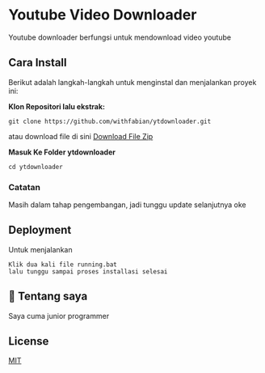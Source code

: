 # Youtube Video Downloader

Youtube downloader berfungsi untuk mendownload video youtube

## Cara Install

Berikut adalah langkah-langkah untuk menginstal dan menjalankan proyek ini:

**Klon Repositori lalu ekstrak:**


```
git clone https://github.com/withfabian/ytdownloader.git
```

atau download file di sini
<a href="https://github.com/withfabian/ytdownloader/releases/tag/v2.4">Download File Zip</a>


**Masuk Ke Folder ytdownloader**
```
cd ytdownloader
```


### Catatan 

Masih dalam tahap pengembangan, jadi tunggu update selanjutnya oke





## Deployment

Untuk menjalankan

```
Klik dua kali file running.bat
lalu tunggu sampai proses installasi selesai
```



## 🚀 Tentang saya
Saya cuma junior programmer

## License

[MIT](https://choosealicense.com/licenses/mit/)

